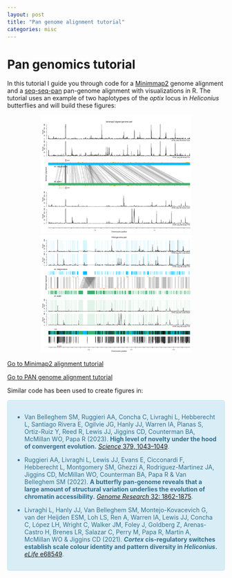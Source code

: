 ```yaml
---
layout: post
title: "Pan genome alignment tutorial"
categories: misc
---
```


# Pan genomics tutorial

In this tutorial I guide you through code for a [Minimmap2](https://academic.oup.com/bioinformatics/article/34/18/3094/4994778) genome alignment and a [seq-seq-pan](https://bmcgenomics.biomedcentral.com/articles/10.1186/s12864-017-4401-3) pan-genome alignment with visualizations in R. The tutorial uses an example of two haplotypes of the <i>optix</i> locus in <i>Heliconius</i> butterflies and will build these figures:

<p align="center">
  <img src="docs/assets/Plot_minimap.png" width="350" title="Minimap2">
  <img src="docs/assets/Plot_PAN.png" width="350" title="PAN">
</p>


[Go to Minimap2 alignment tutorial](Minimap2_alignment)

[Go to PAN genome alignment tutorial](PAN_genomics)



Similar code has been used to create figures in:

<div style="padding: 15px; border: 1px solid transparent; border-color: transparent; margin-bottom: 20px; border-radius: 4px; color: #31708f; background-color: #d9edf7; border-color: #bce8f1;">

* Van Belleghem SM, Ruggieri AA, Concha C, Livraghi L, Hebberecht L, Santiago Rivera E, Ogilvie JG, Hanly JJ, Warren IA, Planas S, Ortiz-Ruiz Y, Reed R, Lewis JJ, Jiggins CD, Counterman BA, McMillan WO, Papa R (2023). <strong>High level of novelty under the hood of convergent evolution.</strong> [<i>Science</i> 379, 1043–1049](https://www.science.org/doi/10.1126/science.ade0004). 

* Ruggieri AA, Livraghi L, Lewis JJ, Evans E, Cicconardi F, Hebberecht L, Montgomery SM, Ghezzi A, Rodriguez-Martinez JA, Jiggins CD, McMillan WO, Counterman BA, Papa R & Van Belleghem SM (2022). <strong>A butterfly pan-genome reveals that a large amount of structural variation underlies the evolution of chromatin accessibility.</strong> [<i>Genome Research</i> 32: 1862-1875](https://genome.cshlp.org/content/early/2022/09/15/gr.276839.122). 

* Livraghi L, Hanly JJ, Van Belleghem SM, Montejo-Kovacevich G, van der Heijden ESM, Loh LS, Ren A, Warren IA, Lewis JJ, Concha C, López LH, Wright C, Walker JM, Foley J, Goldberg Z, Arenas-Castro H, Brenes LR, Salazar C, Perry M, Papa R, Martin A, McMillan WO & Jiggins CD (2021). <strong><i>Cortex</i> cis-regulatory switches establish scale colour identity and pattern diversity in <i>Heliconius</i>.</strong> [<i>eLife</i> e68549](https://elifesciences.org/articles/68549).
